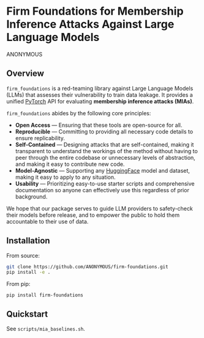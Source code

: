# Firm Foundations for Membership Inference Attacks Against Large Language Models

ANONYMOUS

## Overview

`firm_foundations` is a red-teaming library against Large Language Models (LLMs) that assesses their vulnerability to train data leakage.
It provides a unified [PyTorch](https://pytorch.org/) API for evaluating **membership inference attacks (MIAs)**.

`firm_foundations` abides by the following core principles:

- **Open Access** — Ensuring that these tools are open-source for all.
- **Reproducible** — Committing to providing all necessary code details to ensure replicability.
- **Self-Contained** — Designing attacks that are self-contained, making it transparent to understand the workings of the method without having to peer through the entire codebase or unnecessary levels of abstraction, and making it easy to contribute new code.
- **Model-Agnostic** — Supporting any [HuggingFace](https://huggingface.co/) model and dataset, making it easy to apply to any situation.
- **Usability** — Prioritizing easy-to-use starter scripts and comprehensive documentation so anyone can effectively use this regardless of prior background.

We hope that our package serves to guide LLM providers to safety-check their models before release, and to empower the public to hold them accountable to their use of data.

## Installation

From source:

```bash
git clone https://github.com/ANONYMOUS/firm-foundations.git
pip install -e .
```

From pip:
```
pip install firm-foundations
```

## Quickstart

See `scripts/mia_baselines.sh`.

